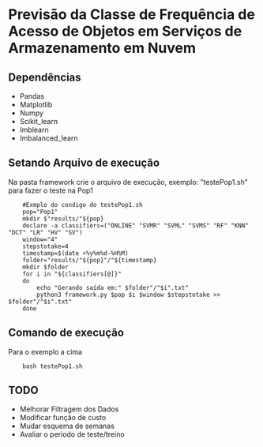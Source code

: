  
# Previsão da Classe de Frequência de Acesso de Objetos em Serviços de Armazenamento em Nuvem

## Dependências
- Pandas
- Matplotlib
- Numpy
- Scikit_learn
- Imblearn
- Imbalanced_learn
## Setando Arquivo de execução
Na pasta framework crie o arquivo de execução, exemplo: "testePop1.sh" para fazer o teste na Pop1
``` 
    #Exmplo do condigo do testePop1.sh
    pop="Pop1"
    mkdir $"results/"${pop}
    declare -a classifiers=("ONLINE" "SVMR" "SVML" "SVMS" "RF" "KNN" "DCT" "LR" "HV" "SV")
    window="4"
    stepstotake=4
    timestamp=$(date +%y%m%d-%H%M)
    folder="results/"${pop}"/"${timestamp}
    mkdir $folder
    for i in "${classifiers[@]}"
    do
        echo "Gerando saída em:" $folder"/"$i".txt"
        python3 framework.py $pop $i $window $stepstotake >> $folder"/"$i".txt"
    done
```
## Comando de execução
Para o exemplo a cima
```
    bash testePop1.sh
```
## TODO
- Melhorar Filtragem dos Dados
- Modificar função de custo
- Mudar esquema de semanas
- Avaliar o periodo de teste/treino
